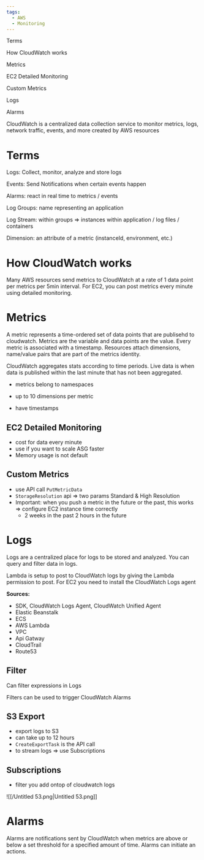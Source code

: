 ```yaml
---
tags:
  - AWS
  - Monitoring
---
```

  

Terms

How CloudWatch works

Metrics

EC2 Detailed Monitoring

Custom Metrics

Logs

Alarms

  

CloudWatch is a centralized data collection service to monitor metrics, logs, network traffic, events, and more created by AWS resources

# Terms

Logs: Collect, monitor, analyze and store logs

Events: Send Notifications when certain events happen

Alarms: react in real time to metrics / events

Log Groups: name representing an application

Log Stream: within groups ⇒ instances within application / log files / containers

Dimension: an attribute of a metric (instanceId, environment, etc.)

  

# How CloudWatch works

Many AWS resources send metrics to CloudWatch at a rate of 1 data point per metrics per 5min interval. For EC2, you can post metrics every minute using detailed monitoring.

# Metrics

A metric represents a time-ordered set of data points that are publisehd to cloudwatch. Metrics are the variable and data points are the value. Every metric is associated with a timestamp. Resources attach dimensions, name/value pairs that are part of the metrics identity.

CloudWatch aggregates stats according to time periods. Live data is when data is published within the last minute that has not been aggregated.

- metrics belong to namespaces

- up to 10 dimensions per metric
- have timestamps

## EC2 Detailed Monitoring

- cost for data every minute
- use if you want to scale ASG faster
- Memory usage is not default

## Custom Metrics

- use API call `PutMetricData`
- `StorageResolution` api ⇒ two params Standard & High Resolution
- Important: when you push a metric in the future or the past, this works ⇒ configure EC2 instance time correctly
    - 2 weeks in the past 2 hours in the future

# Logs

Logs are a centralized place for logs to be stored and analyzed. You can query and filter data in logs.

Lambda is setup to post to CloudWatch logs by giving the Lambda permission to post. For EC2 you need to install the CloudWatch Logs agent

  

**Sources:**

- SDK, CloudWatch Logs Agent, CloudWatch Unified Agent
- Elastic Beanstalk
- ECS
- AWS Lambda
- VPC
- Api Gatway
- CloudTrail
- Route53

## Filter

Can filter expressions in Logs

Filters can be used to trigger CloudWatch Alarms

## S3 Export

- export logs to S3
- can take up to 12 hours
- `CreateExportTask` is the API call
- to stream logs ⇒ use Subscriptions

## Subscriptions

- filter you add ontop of cloudwatch logs

![[/Untitled 53.png|Untitled 53.png]]

# Alarms

Alarms are notifications sent by CloudWatch when metrics are above or below a set threshold for a specified amount of time. Alarms can initiate an actions.